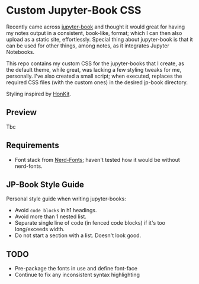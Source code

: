 # Custom Jupyter-Book CSS
Recently came across [jupyter-book](https://jupyterbook.org/intro.html) and thought it would great for having my notes output in a consistent, book-like, format; which I can then also upload as a static site, effortlessly. Special thing about jupyter-book is that it can be used for other things, among notes, as it integrates Jupyter Notebooks.

This repo contains my custom CSS for the jupyter-books that I create, as the default theme, while great, was lacking a few styling tweaks for me, personally. I've also created a small script; when executed, replaces the required CSS files (with the custom ones) in the desired jp-book directory.

Styling inspired by [HonKit](https://honkit.netlify.app/).

## Preview
Tbc

## Requirements
- Font stack from [Nerd-Fonts](https://github.com/ryanoasis/nerd-fonts); haven't tested how it would be without nerd-fonts.

## JP-Book Style Guide
Personal style guide when writing jupyter-books:
- Avoid `code blocks` in h1 headings.
- Avoid more than 1 nested list.
- Separate single line of code (in fenced code blocks) if it's too long/exceeds width.
- Do not start a section with a list. Doesn't look good.

## TODO
- Pre-package the fonts in use and define font-face
- Continue to fix any inconsistent syntax highlighting

